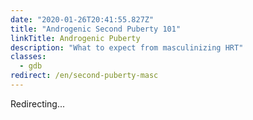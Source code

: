 ```yaml
---
date: "2020-01-26T20:41:55.827Z"
title: "Androgenic Second Puberty 101"
linkTitle: Androgenic Puberty
description: "What to expect from masculinizing HRT"
classes:
  - gdb
redirect: /en/second-puberty-masc
---
```


Redirecting...
